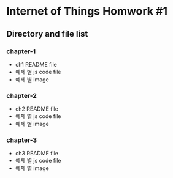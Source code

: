# Internet of Things Homwork #1

## Directory and file list

### chapter-1
- ch1 README file
- 예제 별 js code file
- 예제 별 image
### chapter-2
- ch2 README file
- 예제 별 js code file
- 예제 별 image
### chapter-3
- ch3 README file
- 예제 별 js code file
- 예제 별 image